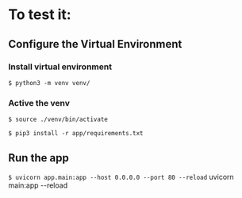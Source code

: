 # To test it:
## Configure the Virtual Environment
### Install virtual environment
```$ python3 -m venv venv/ ```

### Active the venv
```$ source ./venv/bin/activate ```

```$ pip3 install -r app/requirements.txt ```

## Run the app
```$ uvicorn app.main:app --host 0.0.0.0 --port 80 --reload```
uvicorn main:app --reload

